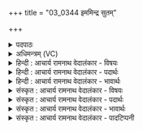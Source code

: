 +++
title = "03_0344 इममिन्द्र सुतम्"

+++
<details><summary>पदपाठः</summary>

इ꣣म꣢म्। इ꣣न्द्र। सुत꣢म्। पि꣣ब। ज्ये꣡ष्ठ꣢꣯म्। अ꣡म꣢꣯र्त्यम्। अ। म꣣र्त्यम्। म꣡द꣢꣯म्। शु꣣क्र꣡स्य꣢। त्वा꣣। अभि꣢। अ꣣क्षरन्। धा꣡राः꣢꣯। ऋ꣣त꣡स्य꣢। सा꣡द꣢꣯ने। ३४४।
</details>

<details><summary>अधिमन्त्रम् (VC)</summary>

- इन्द्रः
- गोतमो राहूगणः
- अनुष्टुप्
- गान्धारः
- ऐन्द्रं काण्डम्
</details>

<details><summary>हिन्दी : आचार्य रामनाथ वेदालंकार - विषयः</summary>

अगले मन्त्र में यह विषय है कि इन्द्र सोमरस का पान करे।
</details>

<details><summary>हिन्दी : आचार्य रामनाथ वेदालंकार - पदार्थः</summary>

पदार्थान्वयभाषाः -  प्रथम—परमात्मा के पक्ष में। हे (इन्द्र) अध्यात्मसम्पत्ति के प्रदाता परमैश्वर्यवन् परमात्मन् ! तुम (इमम्) इस (ज्येष्ठम्) अतिशय प्रशंसनीय, (अमर्त्यम्) दिव्य, (मदम्) स्तोता को आनन्द देनेवाले (सुतम्) तैयार किये हुए हमारे श्रद्धारसरूप सोम का (पिब) पान करो। (ऋतस्य) ध्यान-यज्ञ के (सादने) सदनभूत हृदय में (शुक्रस्य) दीप्त, पवित्र श्रद्धारस की (धाराः) धाराएँ (त्वा अभि) तुम्हारे प्रति (अक्षरन्) बह रही हैं ॥ द्वितीय—गुरु-शिष्य पक्ष में। शिष्य के प्रति यह आचार्य की उक्ति है। हे (इन्द्र) जिज्ञासु एवं विद्युत् के समान तीव्रबुद्धिवाले मेरे शिष्य ! तू (इमम्) मेरे द्वारा दिये जाते हुए इस (ज्येष्ठम्) श्रेष्ठ (अमर्त्यम्) चिर-स्थायी, (मदम्) तृप्तिप्रद, (सुतम्) अध्ययन-अध्यापन-विधि से निष्पादित ज्ञानरस को (पिब) पान कर, जिस ज्ञानरस को (शुक्रस्य) पवित्र (ऋतस्य) अध्ययन-अध्यापन-रूप यज्ञ के (सादने) सदन में, अर्थात् गुरूकुल में (धाराः) मेरी वाणियाँ (त्वा अभि) तेरे प्रति (अक्षरन्) सींच रही हैं ॥३॥ इस मन्त्र में श्लेषालङ्कार है ॥३॥
</details>

<details><summary>हिन्दी : आचार्य रामनाथ वेदालंकार - भावार्थः</summary>

भावार्थभाषाः -  सब लोग दुःखविदारक, आनन्द के सिन्धु परमेश्वर के प्रति श्रद्धा को हृदय में धारण कर उसकी उपासना करें और गुरुजन शिष्यों के प्रति प्रेम से प्रभावी शिक्षा-पद्धति द्वारा विद्या प्रदान करें ॥३॥
</details>

<details><summary>संस्कृत : आचार्य रामनाथ वेदालंकार - विषयः</summary>

अथेन्द्रः सोमरसं पिबेदित्याह।
</details>

<details><summary>संस्कृत : आचार्य रामनाथ वेदालंकार - पदार्थः</summary>

पदार्थान्वयभाषाः -  प्रथमः—परमात्मपरः। हे (इन्द्र) अध्यात्मसम्पत्प्रदातः परमैश्वर्यवन् परमात्मन् ! त्वम् (इमम्) प्रत्यक्षम् (ज्येष्ठम्) अतिशयेन प्रशस्यम्। इष्ठन् प्रत्यये ‘ज्य च। अ० ५।३।६१’ इति प्रशस्यस्य ज्यादेशः। (अमर्त्यम्२) दिव्यम्, (मदम्) स्तोतुरानन्दप्रदम् (सुतम्) अभिषुतमस्माकं श्रद्धारसरूपं सोमम् (पिब) आस्वादय। (ऋतस्य३) ध्यानयज्ञस्य। ऋतम् इति यज्ञनाम। निरु० ६।२२। (सादने) सदने, हृदये इत्यर्थः (शुक्रस्य) दीप्तस्य पवित्रस्य च श्रद्धारसस्य। शुच दीप्तौ, शुचिर् पूतीभावे। ऋजेन्द्र० उ० २।२९ इति रन् प्रत्यये नित्त्वादाद्युदात्ते प्राप्ते निपातनादन्तोदात्तत्वम्। (धाराः) प्रवाहसन्ततयः (त्वा अभि) त्वां प्रति (अक्षरन्) स्रवन्ति ॥ अथ द्वितीयः—गुरुशिष्यपरः। शिष्यं प्रति आचार्यस्योक्तिरियम्। हे (इन्द्र४) जिज्ञासो, विद्युद्वत् तीव्रबुद्धे मदीय शिष्य ! त्वम् (इमम्) मया प्रदीयमानम्, (ज्येष्ठम्) श्रेष्ठम्, (अमर्त्यम्) चिरस्थायिनम्। अमरमिति वाच्यार्थः, चिरस्थायिनमिति लक्ष्यार्थः, तेन अतिशयरूपोऽर्थो द्योत्यते। (मदम्) तृप्तिप्रदम् (सुतम्) अध्ययनाध्यापनविधिना निष्पादितम् ज्ञानरसम् (पिब) आस्वादय। यं ज्ञानरसम् (शुक्रस्य) पवित्रस्य (ऋतस्य) अध्ययनाध्यापनयज्ञस्य (सादने) गृहे, गुरुकुले इत्यर्थः (धाराः) मदीयाः वाचः। धारा इति वाङ्नाम। निघं० १।११। (त्वा अभि) त्वां प्रति (अक्षरन्) क्षारयन्ति, सिञ्चन्ति ॥३॥ अत्र श्लेषालङ्कारः ॥३॥
</details>

<details><summary>संस्कृत : आचार्य रामनाथ वेदालंकार - भावार्थः</summary>

भावार्थभाषाः -  सर्वे दुःखविदारकमानन्दसिन्धुं परमेश्वरं प्रति श्रद्धां हृदि निधाय तमुपासीरन्, गुरवश्च शिष्यान् प्रति प्रेम्णा प्रभाविशिक्षापद्धत्या विद्यां प्रदद्युः ॥३॥५
</details>

<details><summary>संस्कृत : आचार्य रामनाथ वेदालंकार - पादटिप्पनी</summary>

टिप्पणी:   १. ऋ० १।८४।४; साम० ९४९। २. अमर्त्यम् दिव्यम्—इति ऋ० १।८४।४ भाष्ये द०। अमर्त्यम् अमर्त्यताहेतुम्—इति भ०। अस्माकम् सोमपानजन्यो मदो मदान्तरवन्मारको न भवतीत्यर्थः—इति सा०। ३. ऋतस्य यज्ञस्य सादने गृहे यज्ञवास्तुनि—इति भ०। ४. (इन्द्र) योगैश्वर्यजिज्ञासो इति ऋ० १।१७६।६ भाष्ये, (इन्द्रम्) विद्युद्वत्तीव्रबुद्धिम् इति च ऋ० ६।४८।१४ भाष्ये द०। ५. एतन्मन्त्रव्याख्याने दयानन्दर्षिर्ऋग्भाष्ये “कश्चिदपि विद्यासुभोजनैर्विना वीर्यं प्राप्तुं न शक्नोति, तेन विना सत्यस्य विज्ञानं विजयश्च न जायते” इति भावार्थे प्राह।
</details>